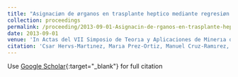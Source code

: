 ```yaml
---
title: "Asignaciøn de ørganos en trasplante heptico mediante regresiøn ordinal"
collection: proceedings
permalink: /proceeding/2013-09-01-Asignacin-de-rganos-en-trasplante-heptico-mediante-regresin-ordinal
date: 2013-09-01
venue: 'In Actas del VII Simposio de Teorıa y Aplicaciones de Minerıa de Datos (TAMIDA2013), XV Conferencia de la Asociaciøn Española para la Inteligencia Artificial (CAEPIA 2013)'
citation: 'Csar Hervs-Martınez, Marıa Prez-Ortiz, Manuel Cruz-Ramırez, Pedro Antonio Gutirrez, &quot;Asignaciøn de ørganos en trasplante heptico mediante regresiøn ordinal.&quot; In Actas del VII Simposio de Teorıa y Aplicaciones de Minerıa de Datos (TAMIDA2013), XV Conferencia de la Asociaciøn Española para la Inteligencia Artificial (CAEPIA 2013), 2013, Madrid (Spain), pp.1343-1352.'
---
```

Use [Google Scholar](https://scholar.google.com/scholar?q=Asignaciøn+de+ørganos+en+trasplante+heptico+mediante+regresiøn+ordinal){:target="_blank"} for full citation